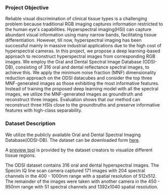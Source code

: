 ### Project Objective ###

Reliable visual discrimination of clinical tissue types is a challenging problem because traditional RGB imaging captures information restricted to the human eye's capabilities. Hyperspectral imaging(HSI) can capture abundant visual information using many narrow bands, facilitating tissue differentiation. However, till now, hyperspectral imaging has been successful mainly in massive industrial applications due to the high cost of hyperspectral cameras. In this project, we propose a deep learning-based approach to reconstruct hyperspectral images from corresponding RGB images. We employ the Oral and Dental Spectral Image Database (ODSI-DB), consisting of 316 oral and dental reflectance spectral images, to achieve this. We apply the minimum noise fraction (MNF) dimensionality reduction approach on the ODSI datacubes and consider the top three MNF-generated images as those exhibiting the most informative features. Instead of training the proposed deep learning model with all the spectral images, we utilize the MNF-generated images as groundtruth and reconstruct three images. Evaluation shows that our method can reconstruct three HSIs close to the groundtruths and preserve informative features with high-class separability. 

### Dataset Description ###
We utilize the publicly available Oral and Dental Spectral Imaging Database(ODSI-DB). The dataset can be downloaded form [here](https://cs.uef.fi/pub/color/spectra/ODSI-DB/). 

A [preview tool](https://cs.uef.fi/pub/color/spectra/ODSI-DB/preview-tool-v2/) is provided by the dataset creators to visualize different tissue regions. 

The ODSI dataset contains 316 oral and dental hyperspectral images. The Specim IQ line scan camera captured 171 images with 204 spectral channels in the 400 - 1000nm range with a spatial resolution of 512x512. The remainder of the images were taken with another camera in the 450 - 950nm range with 51 spectral channels and 1392x1040 spatial resolution. 
